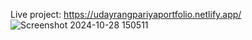 Live project: https://udayrangpariyaportfolio.netlify.app/
![Screenshot 2024-10-28 150511](https://github.com/user-attachments/assets/86035f89-0583-4bcd-a17e-e2dec1ad505b)
